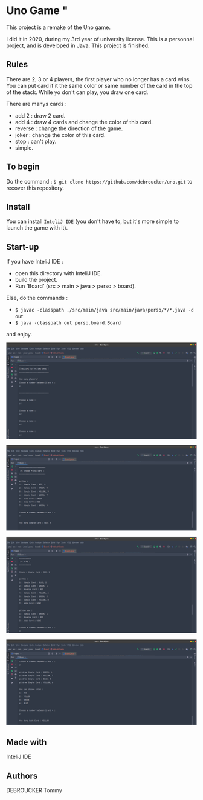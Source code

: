 # Uno Game "

This project is a remake of the Uno game. 

I did it in 2020, during my 3rd year of university license. This is a personnal project, and is developed in Java. This project is finished.

## Rules
There are 2, 3 or 4 players, the first player who no longer has a card wins.
You can put card if it the same color or same number of the card in the top of the stack. While yo don't can play, you draw one card. 

There are manys cards :

* add 2 : draw 2 card.
* add 4 : draw 4 cards and change the color of this card. 
* reverse : change the direction of the game.
* joker : change the color of this card.
* stop : can't play.
* simple.

## To begin
Do the command :  `$ git clone https://github.com/debroucker/uno.git` to recover this repository.

## Install
You can install `InteliJ IDE` (you don't have to, but it's more simple to launch the game with it).

## Start-up
If you have InteliJ IDE : 

* open this directory with InteliJ IDE.
* build the project.
* Run 'Board' (src > main > java > perso > board).

Else, do the commands :

* `$ javac -classpath ./src/main/java src/main/java/perso/*/*.java -d out
`
* `$ java -classpath out perso.board.Board `

and enjoy.

![example](img/begin.png)

![example](img/play1.png)

![example](img/play2.png)

![example](img/play2bis.png)

## Made with
InteliJ IDE

## Authors
DEBROUCKER Tommy
